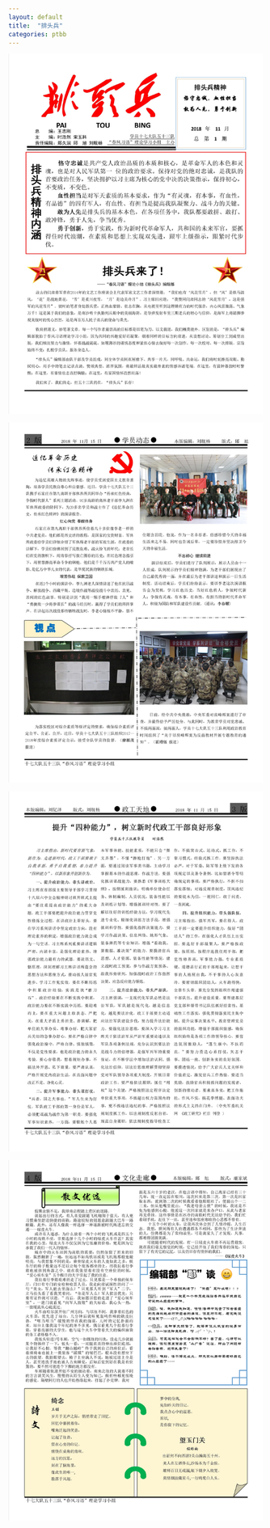 ```yaml
---
layout: default
title:  "排头兵"
categories: ptbb
---
```

![](/img/2018.11-1.jpg)

![](/img/2018.11-2.jpg)

![](/img/2018.11-3.jpg)

![](/img/2018.11-4.jpg)



